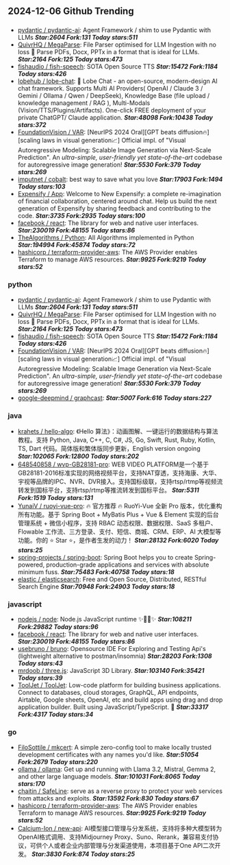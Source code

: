 ## 2024-12-06 Github Trending

### 
* [pydantic / pydantic-ai](https://github.com/pydantic/pydantic-ai): Agent Framework / shim to use Pydantic with LLMs ***Star:2604 Fork:131 Today stars:511***
* [QuivrHQ / MegaParse](https://github.com/QuivrHQ/MegaParse): File Parser optimised for LLM Ingestion with no loss 🧠 Parse PDFs, Docx, PPTx in a format that is ideal for LLMs. ***Star:2164 Fork:125 Today stars:473***
* [fishaudio / fish-speech](https://github.com/fishaudio/fish-speech): SOTA Open Source TTS ***Star:15472 Fork:1184 Today stars:426***
* [lobehub / lobe-chat](https://github.com/lobehub/lobe-chat): 🤯 Lobe Chat - an open-source, modern-design AI chat framework. Supports Multi AI Providers( OpenAI / Claude 3 / Gemini / Ollama / Qwen / DeepSeek), Knowledge Base (file upload / knowledge management / RAG ), Multi-Modals (Vision/TTS/Plugins/Artifacts). One-click FREE deployment of your private ChatGPT/ Claude application. ***Star:48098 Fork:10438 Today stars:372***
* [FoundationVision / VAR](https://github.com/FoundationVision/VAR): [NeurIPS 2024 Oral][GPT beats diffusion🔥] [scaling laws in visual generation📈] Official impl. of "Visual Autoregressive Modeling: Scalable Image Generation via Next-Scale Prediction". An *ultra-simple, user-friendly yet state-of-the-art* codebase for autoregressive image generation! ***Star:5530 Fork:379 Today stars:269***
* [imputnet / cobalt](https://github.com/imputnet/cobalt): best way to save what you love ***Star:17903 Fork:1494 Today stars:103***
* [Expensify / App](https://github.com/Expensify/App): Welcome to New Expensify: a complete re-imagination of financial collaboration, centered around chat. Help us build the next generation of Expensify by sharing feedback and contributing to the code. ***Star:3735 Fork:2935 Today stars:100***
* [facebook / react](https://github.com/facebook/react): The library for web and native user interfaces. ***Star:230019 Fork:48155 Today stars:86***
* [TheAlgorithms / Python](https://github.com/TheAlgorithms/Python): All Algorithms implemented in Python ***Star:194994 Fork:45874 Today stars:72***
* [hashicorp / terraform-provider-aws](https://github.com/hashicorp/terraform-provider-aws): The AWS Provider enables Terraform to manage AWS resources. ***Star:9925 Fork:9219 Today stars:52***

### python
* [pydantic / pydantic-ai](https://github.com/pydantic/pydantic-ai): Agent Framework / shim to use Pydantic with LLMs ***Star:2604 Fork:131 Today stars:511***
* [QuivrHQ / MegaParse](https://github.com/QuivrHQ/MegaParse): File Parser optimised for LLM Ingestion with no loss 🧠 Parse PDFs, Docx, PPTx in a format that is ideal for LLMs. ***Star:2164 Fork:125 Today stars:473***
* [fishaudio / fish-speech](https://github.com/fishaudio/fish-speech): SOTA Open Source TTS ***Star:15472 Fork:1184 Today stars:426***
* [FoundationVision / VAR](https://github.com/FoundationVision/VAR): [NeurIPS 2024 Oral][GPT beats diffusion🔥] [scaling laws in visual generation📈] Official impl. of "Visual Autoregressive Modeling: Scalable Image Generation via Next-Scale Prediction". An *ultra-simple, user-friendly yet state-of-the-art* codebase for autoregressive image generation! ***Star:5530 Fork:379 Today stars:269***
* [google-deepmind / graphcast](https://github.com/google-deepmind/graphcast):  ***Star:5007 Fork:616 Today stars:227***

### java
* [krahets / hello-algo](https://github.com/krahets/hello-algo): 《Hello 算法》：动画图解、一键运行的数据结构与算法教程。支持 Python, Java, C++, C, C#, JS, Go, Swift, Rust, Ruby, Kotlin, TS, Dart 代码。简体版和繁体版同步更新，English version ongoing ***Star:102065 Fork:12800 Today stars:202***
* [648540858 / wvp-GB28181-pro](https://github.com/648540858/wvp-GB28181-pro): WEB VIDEO PLATFORM是一个基于GB28181-2016标准实现的网络视频平台，支持NAT穿透，支持海康、大华、宇视等品牌的IPC、NVR、DVR接入。支持国标级联，支持rtsp/rtmp等视频流转发到国标平台，支持rtsp/rtmp等推流转发到国标平台。 ***Star:5311 Fork:1519 Today stars:131***
* [YunaiV / ruoyi-vue-pro](https://github.com/YunaiV/ruoyi-vue-pro): 🔥 官方推荐 🔥 RuoYi-Vue 全新 Pro 版本，优化重构所有功能。基于 Spring Boot + MyBatis Plus + Vue & Element 实现的后台管理系统 + 微信小程序，支持 RBAC 动态权限、数据权限、SaaS 多租户、Flowable 工作流、三方登录、支付、短信、商城、CRM、ERP、AI 大模型等功能。你的 ⭐️ Star ⭐️，是作者生发的动力！ ***Star:28132 Fork:6020 Today stars:25***
* [spring-projects / spring-boot](https://github.com/spring-projects/spring-boot): Spring Boot helps you to create Spring-powered, production-grade applications and services with absolute minimum fuss. ***Star:75483 Fork:40758 Today stars:18***
* [elastic / elasticsearch](https://github.com/elastic/elasticsearch): Free and Open Source, Distributed, RESTful Search Engine ***Star:70948 Fork:24903 Today stars:18***

### javascript
* [nodejs / node](https://github.com/nodejs/node): Node.js JavaScript runtime ✨🐢🚀✨ ***Star:108211 Fork:29882 Today stars:96***
* [facebook / react](https://github.com/facebook/react): The library for web and native user interfaces. ***Star:230019 Fork:48155 Today stars:86***
* [usebruno / bruno](https://github.com/usebruno/bruno): Opensource IDE For Exploring and Testing Api's (lightweight alternative to postman/insomnia) ***Star:28203 Fork:1308 Today stars:43***
* [mrdoob / three.js](https://github.com/mrdoob/three.js): JavaScript 3D Library. ***Star:103140 Fork:35421 Today stars:39***
* [ToolJet / ToolJet](https://github.com/ToolJet/ToolJet): Low-code platform for building business applications. Connect to databases, cloud storages, GraphQL, API endpoints, Airtable, Google sheets, OpenAI, etc and build apps using drag and drop application builder. Built using JavaScript/TypeScript. 🚀 ***Star:33317 Fork:4317 Today stars:34***

### go
* [FiloSottile / mkcert](https://github.com/FiloSottile/mkcert): A simple zero-config tool to make locally trusted development certificates with any names you'd like. ***Star:51054 Fork:2679 Today stars:220***
* [ollama / ollama](https://github.com/ollama/ollama): Get up and running with Llama 3.2, Mistral, Gemma 2, and other large language models. ***Star:101031 Fork:8065 Today stars:170***
* [chaitin / SafeLine](https://github.com/chaitin/SafeLine): serve as a reverse proxy to protect your web services from attacks and exploits. ***Star:13592 Fork:830 Today stars:67***
* [hashicorp / terraform-provider-aws](https://github.com/hashicorp/terraform-provider-aws): The AWS Provider enables Terraform to manage AWS resources. ***Star:9925 Fork:9219 Today stars:52***
* [Calcium-Ion / new-api](https://github.com/Calcium-Ion/new-api): AI模型接口管理与分发系统，支持将多种大模型转为OpenAI格式调用、支持Midjourney Proxy、Suno、Rerank，兼容易支付协议，可供个人或者企业内部管理与分发渠道使用，本项目基于One API二次开发。 ***Star:3830 Fork:874 Today stars:25***
